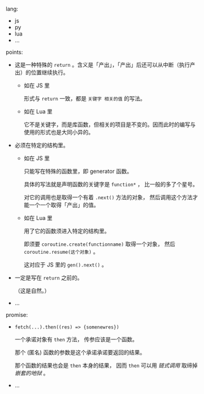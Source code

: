 
lang: 

- js
- py
- lua
- ...

points: 

- 这是一种特殊的 `return` 。含义是「产出」，「产出」后还可以从中断（执行产出）的位置继续执行。
  
  - 如在 JS 里
    
    形式与 `return` 一致，都是 `关键字 相关的值` 的写法。
    
  - 如在 Lua 里
    
    它不是关键字，而是库函数，但相关的项目是不变的。因而此时的编写与使用的形式也是大同小异的。
    
  
- 必须在特定的结构里。
  
  - 如在 JS 里
    
    只能写在特殊的函数里，即 generator 函数。
    
    具体的写法就是声明函数的关键字是 `function*` ，
    比一般的多了个星号。
    
    对它的调用也是取得一个有着 `.next()` 方法的对象，
    然后调用这个方法才能一个一个取得「产出」的值。
    
  - 如在 Lua 里
    
    用了它的函数须进入特定的结构里。
    
    即须要 `coroutine.create(functionname)` 取得一个对象，
    然后 `coroutine.resume(这个对象)` 。
    
    这对应于 JS 里的 `gen().next()` 。
    
  
- 一定是写在 `return` 之前的。
  
  （这是自然。）
  
- ...

promise: 

- `fetch(...).then((res) => {somenewres})`
  
  一个承诺对象有 `then` 方法，
  传参应该是一个函数。
  
  那个 (匿名) 函数的参数是这个承诺承诺要返回的结果。
  
  那个函数的结果也会是 `then` 本身的结果，
  因而 `then` 可以用 *链式调用* 取缔掉 *嵌套的地狱* 。

- ...
